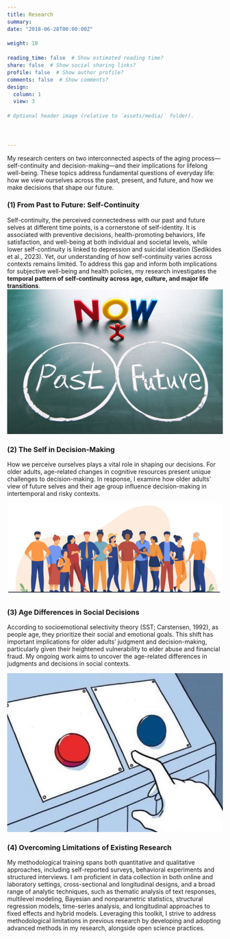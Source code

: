 ```yaml
---
title: Research
summary: 
date: "2018-06-28T00:00:00Z"

weight: 10

reading_time: false  # Show estimated reading time?
share: false  # Show social sharing links?
profile: false  # Show author profile?
comments: false  # Show comments?
design:
  column: 1
  view: 3

# Optional header image (relative to `assets/media/` folder).

  
  
---
```

My research centers on two interconnected aspects of the aging process—self-continuity and decision-making—and their implications for lifelong well-being. These topics address fundamental questions of everyday life: how we view ourselves across the past, present, and future, and how we make decisions that shape our future. 


### (1) From Past to Future: Self-Continuity

Self-continuity, the perceived connectedness with our past and future selves at different time points, is a cornerstone of self-identity. It is associated with preventive decisions, health-promoting behaviors, life satisfaction, and well-being at both individual and societal levels, while lower self-continuity is linked to depression and suicidal ideation (Sedikides et al., 2023). Yet, our understanding of how self-continuity varies across contexts remains limited. To address this gap and inform both implications for subjective well-being and health policies, my research investigates the **temporal pattern of self-continuity across age, culture, and major life transitions**.
![](pastfuture.jpeg " ")

 
  
### (2) The Self in Decision-Making
How we perceive ourselves plays a vital role in shaping our decisions. For older adults, age-related changes in cognitive resources present unique challenges to decision-making. In response, I examine how older adults’ view of future selves and their age group influence decision-making in intertemporal and risky contexts.


![](male_cycle.jpeg " ")

### (3) Age Differences in Social Decisions
According to socioemotional selectivity theory (SST; Carstensen, 1992), as people age, they prioritize their social and emotional goals. This shift has important implications for older adults’ judgment and decision-making, particularly given their heightened vulnerability to elder abuse and financial fraud. My ongoing work aims to uncover the age-related differences in judgments and decisions in social contexts.

![](decision.jpeg " ")

### (4) Overcoming Limitations of Existing Research
My methodological training spans both quantitative and qualitative approaches, including self-reported surveys, behavioral experiments and structured interviews. I am proficient in data collection in both online and laboratory settings, cross-sectional and longitudinal designs, and a broad range of analytic techniques, such as thematic analysis of text responses, multilevel modeling, Bayesian and nonparametric statistics, structural regression models, time-series analysis, and longitudinal approaches to fixed effects and hybrid models. Leveraging this toolkit, I strive to address methodological limitations in previous research by developing and adopting advanced methods in my research, alongside open science practices.



